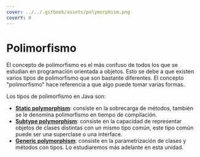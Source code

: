 ```yaml
---
cover: ../../.gitbook/assets/polymorphism.png
coverY: 0
---
```


# Polimorfismo

El concepto de polimorfismo es el más confuso de todos los que se estudian en programación orientada a objetos. Esto se debe a que existen varios tipos de polimorfismo que son bastante diferentes. El concepto "polimorfismo" hace referencia a que algo puede tomar varias formas.

Los tipos de polimorfismo en Java son:

* [**Static polymorphism**](polimorfismo-estatico.-sobrecarga-de-metodos..md): consiste en la sobrecarga de métodos, también se le denomina polimorfismo en tiempo de compilación.
* [**Subtype polymorphism**](polimorfismo-de-subtipos.md): consiste en la capacidad de representar objetos de clases distintas con un mismo tipo común, este tipo común puede ser una superclase o una interface.
* [**Generic polymorphism**](../genericos/): consiste en la parametrización de clases y métodos con tipos. Lo estudiaremos más adelante en esta unidad.
